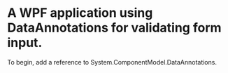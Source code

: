 # A WPF application using DataAnnotations for validating form input.

To begin, add a reference to System.ComponentModel.DataAnnotations.